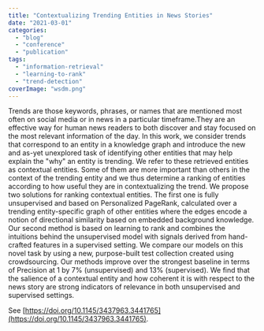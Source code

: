 ```yaml
---
title: "Contextualizing Trending Entities in News Stories"
date: "2021-03-01"
categories:
  - "blog"
  - "conference"
  - "publication"
tags:
  - "information-retrieval"
  - "learning-to-rank"
  - "trend-detection"
coverImage: "wsdm.png"
---
```


Trends are those keywords, phrases, or names that are mentioned most often on social media or in news in a particular timeframe.They are an effective way for human news readers to both discover and stay focused on the most relevant information of the day. In this work, we consider trends that correspond to an entity in a knowledge graph and introduce the new and as-yet unexplored task of identifying other entities that may help explain the "why" an entity is trending. We refer to these retrieved entities as contextual entities. Some of them are more important than others in the context of the trending entity and we thus determine a ranking of entities according to how useful they are in contextualizing the trend. We propose two solutions for ranking contextual entities. The first one is fully unsupervised and based on Personalized PageRank, calculated over a trending entity-specific graph of other entities where the edges encode a notion of directional similarity based on embedded background knowledge. Our second method is based on learning to rank and combines the intuitions behind the unsupervised model with signals derived from hand-crafted features in a supervised setting. We compare our models on this novel task by using a new, purpose-built test collection created using crowdsourcing. Our methods improve over the strongest baseline in terms of Precision at 1 by 7% (unsupervised) and 13% (supervised). We find that the salience of a contextual entity and how coherent it is with respect to the news story are strong indicators of relevance in both unsupervised and supervised settings.

See [https://doi.org/10.1145/3437963.3441765](https://doi.org/10.1145/3437963.3441765).
